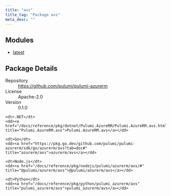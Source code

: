 ```yaml
---
title: "avs"
title_tag: "Package avs"
meta_desc: ""
---
```


<!-- WARNING: this file was generated by Pulumi Docs Generator. -->
<!-- Do not edit by hand unless you're certain you know what you are doing! -->



<h2 id="modules">Modules</h2>
<ul class="api">
    <li><a href="latest/" title="latest"><span class="symbol module"></span>latest</a></li>
</ul>

<h2 id="package-details">Package Details</h2>
<dl class="package-details">
	<dt>Repository</dt>
	<dd><a href="https://github.com/pulumi/pulumi-azurerm">https://github.com/pulumi/pulumi-azurerm</a></dd>
	<dt>License</dt>
	<dd>Apache-2.0</dd>
	<dt>Version</dt>
	<dd>0.1.0</dd>
</dl>



<dl class="tabular">

    <dt>.NET</dt>
    <dd><a href="/docs/reference/pkg/dotnet/Pulumi.AzureRM/Pulumi.AzureRM.avs.html" title="Pulumi.AzureRM.avs">Pulumi.AzureRM.avs</a></dd>

    <dt>Go</dt>
    <dd><a href="https://pkg.go.dev/github.com/pulumi/pulumi-azurerm/sdk/go/azurerm/avs?tab=doc#" title="azurerm/avs">azurerm/avs</a></dd>

    <dt>Node.js</dt>
    <dd><a href="/docs/reference/pkg/nodejs/pulumi/azurerm/avs/#" title="@pulumi/azurerm/avs">@pulumi/azurerm/avs</a></dd>

    <dt>Python</dt>
    <dd><a href="/docs/reference/pkg/python/pulumi_azurerm/avs" title="pulumi_azurerm/avs">pulumi_azurerm/avs</a></dd>

</dl>

